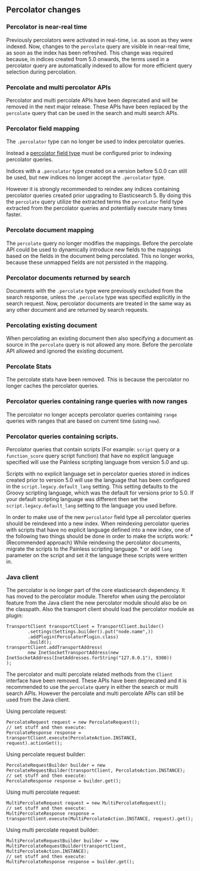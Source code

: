 ## Percolator changes

### Percolator is near-real time

Previously percolators were activated in real-time, i.e. as soon as they were indexed. Now, changes to the `percolate` query are visible in near-real time, as soon as the index has been refreshed. This change was required because, in indices created from 5.0 onwards, the terms used in a percolator query are automatically indexed to allow for more efficient query selection during percolation.

### Percolate and multi percolator APIs

Percolator and multi percolate APIs have been deprecated and will be removed in the next major release. These APIs have been replaced by the `percolate` query that can be used in the search and multi search APIs.

### Percolator field mapping

The `.percolator` type can no longer be used to index percolator queries.

Instead a [percolator field type](percolator.html) must be configured prior to indexing percolator queries.

Indices with a `.percolator` type created on a version before 5.0.0 can still be used, but new indices no longer accept the `.percolator` type.

However it is strongly recommended to reindex any indices containing percolator queries created prior upgrading to Elasticsearch 5. By doing this the `percolate` query utilize the extracted terms the `percolator` field type extracted from the percolator queries and potentially execute many times faster.

### Percolate document mapping

The `percolate` query no longer modifies the mappings. Before the percolate API could be used to dynamically introduce new fields to the mappings based on the fields in the document being percolated. This no longer works, because these unmapped fields are not persisted in the mapping.

### Percolator documents returned by search

Documents with the `.percolate` type were previously excluded from the search response, unless the `.percolate` type was specified explicitly in the search request. Now, percolator documents are treated in the same way as any other document and are returned by search requests.

### Percolating existing document

When percolating an existing document then also specifying a document as source in the `percolate` query is not allowed any more. Before the percolate API allowed and ignored the existing document.

### Percolate Stats

The percolate stats have been removed. This is because the percolator no longer caches the percolator queries.

### Percolator queries containing range queries with now ranges

The percolator no longer accepts percolator queries containing `range` queries with ranges that are based on current time (using `now`).

### Percolator queries containing scripts.

Percolator queries that contain scripts (For example: `script` query or a `function_score` query script function) that have no explicit language specified will use the Painless scripting language from version 5.0 and up.

Scripts with no explicit language set in percolator queries stored in indices created prior to version 5.0 will use the language that has been configured in the `script.legacy.default_lang` setting. This setting defaults to the Groovy scripting language, which was the default for versions prior to 5.0. If your default scripting language was different then set the `script.legacy.default_lang` setting to the language you used before.

In order to make use of the new `percolator` field type all percolator queries should be reindexed into a new index. When reindexing percolator queries with scripts that have no explicit language defined into a new index, one of the following two things should be done in order to make the scripts work: * (Recommended approach) While reindexing the percolator documents, migrate the scripts to the Painless scripting language. * or add `lang` parameter on the script and set it the language these scripts were written in.

### Java client

The percolator is no longer part of the core elasticsearch dependency. It has moved to the percolator module. Therefor when using the percolator feature from the Java client the new percolator module should also be on the classpath. Also the transport client should load the percolator module as plugin:
    
    
    TransportClient transportClient = TransportClient.builder()
            .settings(Settings.builder().put("node.name",))
            .addPlugin(PercolatorPlugin.class)
            .build();
    transportClient.addTransportAddress(
            new InetSocketTransportAddress(new InetSocketAddress(InetAddresses.forString("127.0.0.1"), 9300))
    );

The percolator and multi percolate related methods from the `Client` interface have been removed. These APIs have been deprecated and it is recommended to use the `percolate` query in either the search or multi search APIs. However the percolate and multi percolate APIs can still be used from the Java client.

Using percolate request:
    
    
    PercolateRequest request = new PercolateRequest();
    // set stuff and then execute:
    PercolateResponse response = transportClient.execute(PercolateAction.INSTANCE, request).actionGet();

Using percolate request builder:
    
    
    PercolateRequestBuilder builder = new PercolateRequestBuilder(transportClient, PercolateAction.INSTANCE);
    // set stuff and then execute:
    PercolateResponse response = builder.get();

Using multi percolate request:
    
    
    MultiPercolateRequest request = new MultiPercolateRequest();
    // set stuff and then execute:
    MultiPercolateResponse response = transportClient.execute(MultiPercolateAction.INSTANCE, request).get();

Using multi percolate request builder:
    
    
    MultiPercolateRequestBuilder builder = new MultiPercolateRequestBuilder(transportClient, MultiPercolateAction.INSTANCE);
    // set stuff and then execute:
    MultiPercolateResponse response = builder.get();
